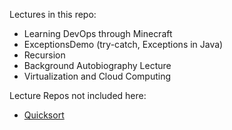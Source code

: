 Lectures in this repo:
* Learning DevOps through Minecraft
* ExceptionsDemo (try-catch, Exceptions in Java)
* Recursion
* Background Autobiography Lecture
* Virtualization and Cloud Computing

Lecture Repos not included here:
* [Quicksort](https://github.com/mrobbeloth/quicksort_demo_project)
